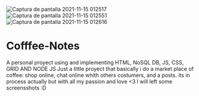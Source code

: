 ![Captura de pantalla 2021-11-15 012517](https://user-images.githubusercontent.com/88813345/141739979-47cda0cd-c99c-42be-836b-549ee04934c1.png)
![Captura de pantalla 2021-11-15 012551](https://user-images.githubusercontent.com/88813345/141739988-36c63e68-b9a5-49e2-9685-95c07e283651.png)
![Captura de pantalla 2021-11-15 012616](https://user-images.githubusercontent.com/88813345/141739990-4e9e5fd3-cfe7-48c3-ad4a-4c620325f2fc.png)
# Cofffee-Notes
A personal proyect using and implementing HTML, NoSQL DB, JS, CSS, GRID AND NODE JS
Just a little proyect that basically i do a market place of coffee: shop online, chat online whith others costumers, and a posts.
its in process actually but with all my passion and love <3
I will left some screensshots :D
